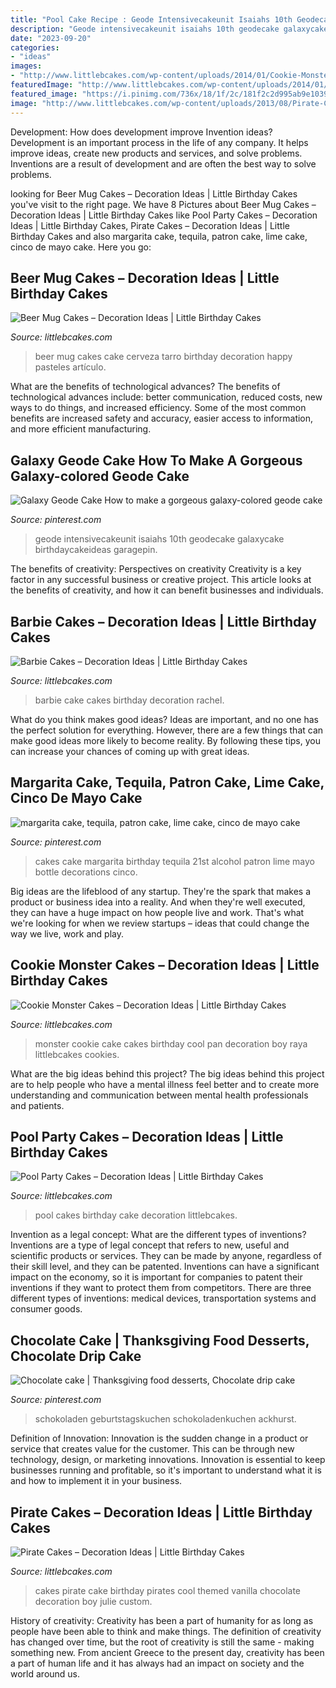 ```yaml
---
title: "Pool Cake Recipe : Geode Intensivecakeunit Isaiahs 10th Geodecake Galaxycake Birthdaycakeideas Garagepin"
description: "Geode intensivecakeunit isaiahs 10th geodecake galaxycake birthdaycakeideas garagepin"
date: "2023-09-20"
categories:
- "ideas"
images:
- "http://www.littlebcakes.com/wp-content/uploads/2014/01/Cookie-Monster-Cake-Pan.jpg"
featuredImage: "http://www.littlebcakes.com/wp-content/uploads/2014/01/Cookie-Monster-Cake-Pan.jpg"
featured_image: "https://i.pinimg.com/736x/18/1f/2c/181f2c2d995ab9e1039b451c58e04c86--birthday-cakes-chocolate-cakes.jpg"
image: "http://www.littlebcakes.com/wp-content/uploads/2013/08/Pirate-Cake.jpg"
---
```



Development: How does development improve Invention ideas?
Development is an important process in the life of any company. It helps improve ideas, create new products and services, and solve problems. Inventions are a result of development and are often the best way to solve problems.

	

		
looking for Beer Mug Cakes – Decoration Ideas | Little Birthday Cakes you've visit to the right page. We have 8 Pictures about Beer Mug Cakes – Decoration Ideas | Little Birthday Cakes like Pool Party Cakes – Decoration Ideas | Little Birthday Cakes, Pirate Cakes – Decoration Ideas | Little Birthday Cakes and also margarita cake, tequila, patron cake, lime cake, cinco de mayo cake. Here you go:
		
    
## Beer Mug Cakes – Decoration Ideas | Little Birthday Cakes

<img loading=lazy src="http://www.littlebcakes.com/wp-content/uploads/2014/02/Beer-Mug-Cakes-Images.jpg" onerror="this.onerror=null;this.src='https://tse4.mm.bing.net/th?id=OIP.7SWlstLyblLA-2u_8xaLmQHaJ4&amp;pid=15.1';" alt="Beer Mug Cakes – Decoration Ideas | Little Birthday Cakes">

_Source: littlebcakes.com_

>beer mug cakes cake cerveza tarro birthday decoration happy pasteles artículo. 

	

What are the benefits of technological advances?
The benefits of technological advances include: better communication, reduced costs, new ways to do things, and increased efficiency. Some of the most common benefits are increased safety and accuracy, easier access to information, and more efficient manufacturing.

    
## Galaxy Geode Cake How To Make A Gorgeous Galaxy-colored Geode Cake

<img loading=lazy src="https://i.pinimg.com/736x/47/59/35/475935df717e15cf5d48344c88fee503.jpg" onerror="this.onerror=null;this.src='https://tse2.mm.bing.net/th?id=OIP.5sKmpuS2x_Z_aDezsz2uaQHaNK&amp;pid=15.1';" alt="Galaxy Geode Cake How to make a gorgeous galaxy-colored geode cake">

_Source: pinterest.com_

>geode intensivecakeunit isaiahs 10th geodecake galaxycake birthdaycakeideas garagepin. 

	

The benefits of creativity: Perspectives on creativity
Creativity is a key factor in any successful business or creative project. This article looks at the benefits of creativity, and how it can benefit businesses and individuals.

    
## Barbie Cakes – Decoration Ideas | Little Birthday Cakes

<img loading=lazy src="http://www.littlebcakes.com/wp-content/uploads/2013/08/Barbie-Cake-Pictures.jpg" onerror="this.onerror=null;this.src='https://tse3.mm.bing.net/th?id=OIP.BBZW3LiaPg317v8fdVoY9QHaJ4&amp;pid=15.1';" alt="Barbie Cakes – Decoration Ideas | Little Birthday Cakes">

_Source: littlebcakes.com_

>barbie cake cakes birthday decoration rachel. 

	

What do you think makes good ideas?
Ideas are important, and no one has the perfect solution for everything. However, there are a few things that can make good ideas more likely to become reality. By following these tips, you can increase your chances of coming up with great ideas.

    
## Margarita Cake, Tequila, Patron Cake, Lime Cake, Cinco De Mayo Cake

<img loading=lazy src="https://i.pinimg.com/736x/b3/af/4b/b3af4ba028ac039e362c95742a6ba8de.jpg" onerror="this.onerror=null;this.src='https://tse2.mm.bing.net/th?id=OIP.Yga8kXBj2oW1BCyDqASXaAHaLH&amp;pid=15.1';" alt="margarita cake, tequila, patron cake, lime cake, cinco de mayo cake">

_Source: pinterest.com_

>cakes cake margarita birthday tequila 21st alcohol patron lime mayo bottle decorations cinco. 

	

Big ideas are the lifeblood of any startup. They're the spark that makes a product or business idea into a reality. And when they're well executed, they can have a huge impact on how people live and work. That's what we're looking for when we review startups – ideas that could change the way we live, work and play.

    
## Cookie Monster Cakes – Decoration Ideas | Little Birthday Cakes

<img loading=lazy src="http://www.littlebcakes.com/wp-content/uploads/2014/01/Cookie-Monster-Cake-Pan.jpg" onerror="this.onerror=null;this.src='https://tse3.mm.bing.net/th?id=OIP.cXyYrqes8U4OC25ARNIA5wHaG6&amp;pid=15.1';" alt="Cookie Monster Cakes – Decoration Ideas | Little Birthday Cakes">

_Source: littlebcakes.com_

>monster cookie cake cakes birthday cool pan decoration boy raya littlebcakes cookies. 

	

What are the big ideas behind this project?
The big ideas behind this project are to help people who have a mental illness feel better and to create more understanding and communication between mental health professionals and patients.

    
## Pool Party Cakes – Decoration Ideas | Little Birthday Cakes

<img loading=lazy src="https://www.littlebcakes.com/wp-content/uploads/2014/01/Pool-Party-Birthday-Cakes.jpg" onerror="this.onerror=null;this.src='https://tse3.mm.bing.net/th?id=OIP.euIoLmAfSP3u8jf_5Q4yjAHaKa&amp;pid=15.1';" alt="Pool Party Cakes – Decoration Ideas | Little Birthday Cakes">

_Source: littlebcakes.com_

>pool cakes birthday cake decoration littlebcakes. 

	

Invention as a legal concept: What are the different types of inventions?
Inventions are a type of legal concept that refers to new, useful and scientific products or services. They can be made by anyone, regardless of their skill level, and they can be patented. Inventions can have a significant impact on the economy, so it is important for companies to patent their inventions if they want to protect them from competitors. There are three different types of inventions: medical devices, transportation systems and consumer goods.

    
## Chocolate Cake | Thanksgiving Food Desserts, Chocolate Drip Cake

<img loading=lazy src="https://i.pinimg.com/736x/18/1f/2c/181f2c2d995ab9e1039b451c58e04c86--birthday-cakes-chocolate-cakes.jpg" onerror="this.onerror=null;this.src='https://tse1.mm.bing.net/th?id=OIP.yl-kV98ZrAmCdXpKHFFmtAHaKQ&amp;pid=15.1';" alt="Chocolate cake | Thanksgiving food desserts, Chocolate drip cake">

_Source: pinterest.com_

>schokoladen geburtstagskuchen schokoladenkuchen ackhurst. 

	

Definition of Innovation:
Innovation is the sudden change in a product or service that creates value for the customer. This can be through new technology, design, or marketing innovations. Innovation is essential to keep businesses running and profitable, so it's important to understand what it is and how to implement it in your business.

    
## Pirate Cakes – Decoration Ideas | Little Birthday Cakes

<img loading=lazy src="http://www.littlebcakes.com/wp-content/uploads/2013/08/Pirate-Cake.jpg" onerror="this.onerror=null;this.src='https://tse2.mm.bing.net/th?id=OIP.R3Y5PYGv4gTqSeNIEjy6xQHaKt&amp;pid=15.1';" alt="Pirate Cakes – Decoration Ideas | Little Birthday Cakes">

_Source: littlebcakes.com_

>cakes pirate cake birthday pirates cool themed vanilla chocolate decoration boy julie custom. 

	

History of creativity:
Creativity has been a part of humanity for as long as people have been able to think and make things. The definition of creativity has changed over time, but the root of creativity is still the same - making something new. From ancient Greece to the present day, creativity has been a part of human life and it has always had an impact on society and the world around us.


